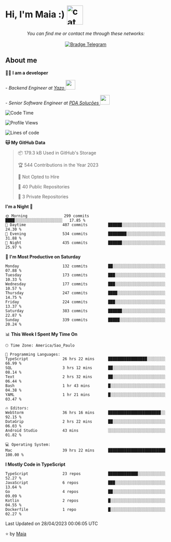 <h1 align="left">Hi, I'm Maia :) 
<img src="https://emojis.slackmojis.com/emojis/images/1643509834/36299/black-cat.gif?1643509834" width="50" height="60" align="center"  alt="cat"/>
</h1>

<p align="center">
    <i>You can find me or contact me through these networks:</i>
    <br/><br/>
    <a href="https://t.me/mrootx" target="_blank">
        <img src="https://img.shields.io/badge/-Telegram-2CA5E0?logo=telegram&style=flat&logoColor=white" alt="Bradge Telegram" />
    </a>
</p>

## About me

:technologist: <strong>I am a developer</strong> <br>

<p><em> - Backend Engineer at <a href="https://yazo.com.br/">Yazo
</a><img src="https://media.giphy.com/media/WUlplcMpOCEmTGBtBW/giphy.gif" width="30"> 
</em></p>

<p><em> - Senior Software Engineer at <a href="https://pdasolucoes.com.br">PDA Soluções
</a><img src="https://media.giphy.com/media/WUlplcMpOCEmTGBtBW/giphy.gif" width="30"> 
</em></p>

<!--START_SECTION:waka-->
![Code Time](http://img.shields.io/badge/Code%20Time-2%2C472%20hrs%2018%20mins-blue)

![Profile Views](http://img.shields.io/badge/Profile%20Views-6-blue)

![Lines of code](https://img.shields.io/badge/From%20Hello%20World%20I%27ve%20Written-393.5%20thousand%20lines%20of%20code-blue)

**🐱 My GitHub Data** 

> 📦 179.3 kB Used in GitHub's Storage 
 > 
> 🏆 544 Contributions in the Year 2023
 > 
> 🚫 Not Opted to Hire
 > 
> 📜 40 Public Repositories 
 > 
> 🔑 3 Private Repositories 
 > 
**I'm a Night 🦉** 

```text
🌞 Morning                299 commits         ████░░░░░░░░░░░░░░░░░░░░░   17.85 % 
🌆 Daytime                407 commits         ██████░░░░░░░░░░░░░░░░░░░   24.30 % 
🌃 Evening                534 commits         ████████░░░░░░░░░░░░░░░░░   31.88 % 
🌙 Night                  435 commits         ██████░░░░░░░░░░░░░░░░░░░   25.97 % 
```
📅 **I'm Most Productive on Saturday** 

```text
Monday                   132 commits         ██░░░░░░░░░░░░░░░░░░░░░░░   07.88 % 
Tuesday                  173 commits         ███░░░░░░░░░░░░░░░░░░░░░░   10.33 % 
Wednesday                177 commits         ███░░░░░░░░░░░░░░░░░░░░░░   10.57 % 
Thursday                 247 commits         ████░░░░░░░░░░░░░░░░░░░░░   14.75 % 
Friday                   224 commits         ███░░░░░░░░░░░░░░░░░░░░░░   13.37 % 
Saturday                 383 commits         ██████░░░░░░░░░░░░░░░░░░░   22.87 % 
Sunday                   339 commits         █████░░░░░░░░░░░░░░░░░░░░   20.24 % 
```


📊 **This Week I Spent My Time On** 

```text
🕑︎ Time Zone: America/Sao_Paulo

💬 Programming Languages: 
TypeScript               26 hrs 22 mins      █████████████████░░░░░░░░   66.99 % 
SQL                      3 hrs 12 mins       ██░░░░░░░░░░░░░░░░░░░░░░░   08.14 % 
Text                     2 hrs 32 mins       ██░░░░░░░░░░░░░░░░░░░░░░░   06.44 % 
Bash                     1 hr 43 mins        █░░░░░░░░░░░░░░░░░░░░░░░░   04.38 % 
YAML                     1 hr 21 mins        █░░░░░░░░░░░░░░░░░░░░░░░░   03.47 % 

🔥 Editors: 
WebStorm                 36 hrs 16 mins      ███████████████████████░░   92.15 % 
DataGrip                 2 hrs 22 mins       ██░░░░░░░░░░░░░░░░░░░░░░░   06.03 % 
Android Studio           43 mins             ░░░░░░░░░░░░░░░░░░░░░░░░░   01.82 % 

💻 Operating System: 
Mac                      39 hrs 22 mins      █████████████████████████   100.00 % 
```

**I Mostly Code in TypeScript** 

```text
TypeScript               23 repos            █████████████░░░░░░░░░░░░   52.27 % 
JavaScript               6 repos             ███░░░░░░░░░░░░░░░░░░░░░░   13.64 % 
Go                       4 repos             ██░░░░░░░░░░░░░░░░░░░░░░░   09.09 % 
Kotlin                   2 repos             █░░░░░░░░░░░░░░░░░░░░░░░░   04.55 % 
Dockerfile               1 repo              █░░░░░░░░░░░░░░░░░░░░░░░░   02.27 % 
```




 Last Updated on 28/04/2023 00:06:05 UTC
<!--END_SECTION:waka-->

⭐️ by [Maia](https://github.com/gabrielmaialva33/)


